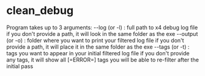 # clean_debug


Program takes up to 3 arguments:
    --log (or -l) : full path to x4 debug log file
        if you don't provide a path, it will look in the same folder as the exe
    --output (or -o) : folder where you want to print your filtered log file
        if you don't provide a path, it will place it in the same folder as the exe
    --tags (or -t) : tags you want to appear in your initial filtered log file
        if you don't provide any tags, it will show all [=ERROR=] tags
        you will be able to re-filter after the initial pass